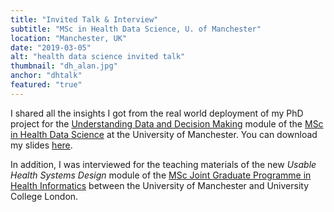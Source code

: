 ```yaml
---
title: "Invited Talk & Interview"
subtitle: "MSc in Health Data Science, U. of Manchester"
location: "Manchester, UK"
date: "2019-03-05"
alt: "health data science invited talk"
thumbnail: "dh_alan.jpg"
anchor: "dhtalk"
featured: "true"
---
```


I shared all the insights I got from the real world deployment of my PhD project for the [Understanding Data and Decision Making](https://www.manchester.ac.uk/study/masters/courses/list/10076/msc-health-data-science/?pg=2&unit=IIDS67622&unitYear=all) module of the [MSc in Health Data Science](https://www.manchester.ac.uk/study/masters/courses/list/10076/msc-health-data-science/) at the University of Manchester. You can download my slides [here](/downloads/dh_2019.pdf).

In addition, I was interviewed for the teaching materials of the new _Usable Health Systems Design_ module of the [MSc Joint Graduate Programme in Health Informatics](https://www.manchester.ac.uk/study/masters/courses/list/12478/msc-pgdip-pgcert-health-informatics-ucl-uom-joint-award/all-content/) between the University of Manchester and University College London.